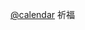 <p><span class="h-card" translate="no"><a href="https://darkwitch.net/@calendar" class="u-url mention">@<span>calendar</span></a></span> 祈福</p>
